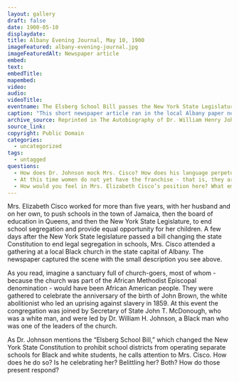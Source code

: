 ```yaml
---
layout: gallery
draft: false
date: 1900-05-10
displaydate: 
title: Albany Evening Journal, May 10, 1900
imageFeatured: albany-evening-journal.jpg
imageFeaturedAlt: Newspaper article
embed: 
text: 
embedTitle: 
mapembed: 
video:
audio:
videoTitle: 
eventname: The Elsberg School Bill passes the New York State Legislature
caption: "This short newspaper article ran in the local Albany paper not long after the \"Elsberg School Bill\" passed the New York State legislature. The bill made it illegal for school systems in New York to assign Black and white students to separate segregated schools. It describes a complex moment of recognition for Mrs. Elizabeth Cisco."
archive_source: Reprinted in The Autobiography of Dr. William Henry Johnson.
source_link:
copyright: Public Domain
categories:
  - uncategorized
tags:
  - untagged
questions:
  - How does Dr. Johnson mock Mrs. Cisco? How does his language perpetuate harm? 
  - At this time women do not yet have the franchise - that is, they are not yet able to vote. How does this fact combined with what we know about Mrs. Cisco’s struggle for educational justice and this scene illuminate how various forms of discrimination work together?
  - How would you feel in Mrs. Elizabeth Cisco’s position here? What emotions - good or bad, or contradictory - do you think she was experiencing? 
---
```


Mrs. Elizabeth Cisco worked for more than five years, with her husband and on her own, to push schools in the town of Jamaica, then the board of education in Queens, and then the New York State Legislature, to end school segregation and provide equal opportunity for her children. A few days after the New York State legislature passed a bill changing the state Constitution to end legal segregation in schools, Mrs. Cisco attended a gathering at a local Black church in the state capital of Albany. The newspaper captured the scene with the small description you see above.

As you read, imagine a sanctuary full of church-goers, most of whom - because the church was part of the African Methodist Episcopal denomination - would have been African American people. They were gathered to celebrate the anniversary of the birth of John Brown, the white abolitionist who led an uprising against slavery in 1859. At this event the congregation was joined by Secretary of State John T. McDonough, who was a white man, and were led by Dr. William H. Johnson, a Black man who was one of the leaders of the church.

As Dr. Johnson mentions the “Elsberg School Bill,” which changed the New York State Constitution to prohibit school districts from operating separate schools for Black and white students, he calls attention to Mrs. Cisco. How does he do so? Is he celebrating her? Belittling her? Both? How do those present respond?
